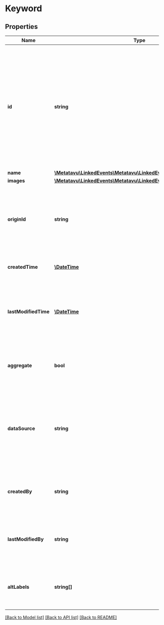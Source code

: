 # Keyword

## Properties
Name | Type | Description | Notes
------------ | ------------- | ------------- | -------------
**id** | **string** | Consists of source prefix and source specific identifier. These should be URIs uniquely identifying the keyword, and preferably also well formed http-URLs pointing to more information about the keyword. | 
**name** | [**\Metatavu\LinkedEvents\Metatavu\LinkedEvents\Model\KeywordName**](KeywordName.md) |  | [optional] 
**images** | [**\Metatavu\LinkedEvents\Metatavu\LinkedEvents\Model\Image[]**](Image.md) |  | [optional] 
**originId** | **string** | Identifier for the keyword in the organization using this keyword. For standardized namespaces this will be a shared identifier. | [optional] 
**createdTime** | [**\DateTime**](\DateTime.md) | Creation time for the keyword entry. | [optional] 
**lastModifiedTime** | [**\DateTime**](\DateTime.md) | Time this place was modified in the datastore behind the API (not necessarily in the originating system) | [optional] 
**aggregate** | **bool** | FIXME(verify) This keyword is an combination of several keywords at source | [optional] 
**dataSource** | **string** | Source of the keyword, typically API provider specific identifier. Will also be used to specify standardized namespaces as they are brought into use. | 
**createdBy** | **string** | FIXME(verify) URL reference to the user that created this record (user endpoint) | [optional] 
**lastModifiedBy** | **string** | FIXME(verify) URL reference to the user that last modfied this record (user endpoint) | [optional] 
**altLabels** | **string[]** | FIXME(verify) alternative labels for this keyword, no language specified. Use case? | [optional] 

[[Back to Model list]](../README.md#documentation-for-models) [[Back to API list]](../README.md#documentation-for-api-endpoints) [[Back to README]](../README.md)


